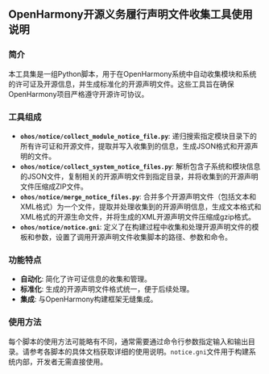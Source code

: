 ## OpenHarmony开源义务履行声明文件收集工具使用说明

### 简介

本工具集是一组Python脚本，用于在OpenHarmony系统中自动收集模块和系统的许可证及开源信息，并生成标准化的开源声明文件。这些工具旨在确保OpenHarmony项目严格遵守开源许可协议。

### 工具组成

* **`ohos/notice/collect_module_notice_file.py`**: 递归搜索指定模块目录下的所有许可证和开源文件，提取并写入收集到的信息，生成JSON格式和开源声明的文件。
* **`ohos/notice/collect_system_notice_files.py`**: 解析包含子系统和模块信息的JSON文件，复制相关的开源声明文件到指定目录，并将收集到的开源声明文件压缩成ZIP文件。
* **`ohos/notice/merge_notice_files.py`**: 合并多个开源声明文件（包括文本和XML格式）为一个文件，提取并处理收集到的开源声明信息，生成文本格式和XML格式的开源生命文件，并将生成的XML开源声明文件压缩成gzip格式。
* **`ohos/notice/notice.gni`**: 定义了在构建过程中收集和处理开源声明文件的模板和参数，设置了调用开源声明文件收集脚本的路径、参数和命令。

### 功能特点

* **自动化**: 简化了许可证信息的收集和管理。
* **标准化**: 生成的开源声明文件格式统一，便于后续处理。
* **集成**: 与OpenHarmony构建框架无缝集成。

### 使用方法

每个脚本的使用方法可能略有不同，通常需要通过命令行参数指定输入和输出目录。请参考各脚本的具体文档获取详细的使用说明。`notice.gni`文件用于构建系统内部，开发者无需直接使用。